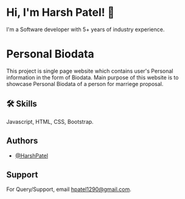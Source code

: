
# Hi, I'm Harsh Patel! 👋


I'm a Software developer with 5+ years of industry experience.


# Personal Biodata

This project is single page website which contains user's Personal information in the form of Biodata. Main purpose of this website is to showcase Personal Biodata of a person for marriege proposal.


## 🛠 Skills
Javascript, HTML, CSS, Bootstrap.

## Authors

- [@HarshPatel](https://github.com/hpcreator)


## Support

For Query/Support, email hpatel1290@gmail.com.

